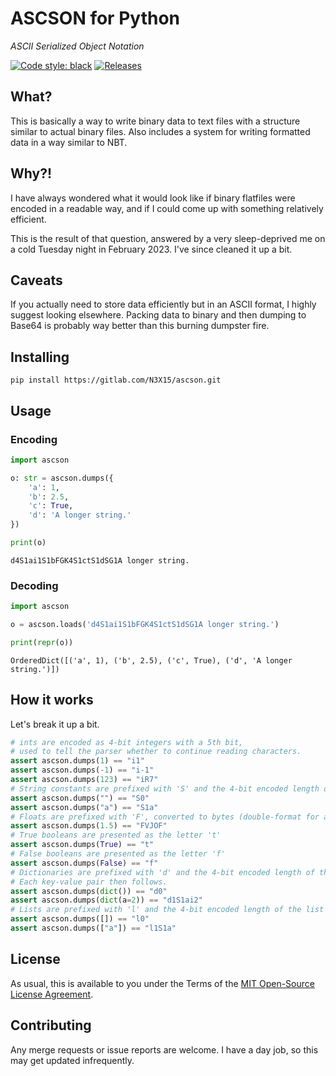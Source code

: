# ASCSON for Python
*ASCII Serialized Object Notation*

[![Code style: black](https://img.shields.io/badge/code%20style-black-000000.svg)](https://github.com/psf/black)
[![Releases](https://gitlab.com/N3X15/ascson/-/badges/release.svg)](https://gitlab.com/N3X15/ascson/-/releases)

## What?

This is basically a way to write binary data to text files with a structure similar to actual binary files.  Also includes a system for writing formatted data in a way similar to NBT.

## Why?!

I have always wondered what it would look like if binary flatfiles were encoded in a readable way, and if I could come up with something relatively efficient.

This is the result of that question, answered by a very sleep-deprived me on a cold Tuesday night in February 2023. I've since cleaned it up a bit.

## Caveats

If you actually need to store data efficiently but in an ASCII format, I highly suggest looking elsewhere.  Packing data to binary and then dumping to Base64 is probably way better than this burning dumpster fire.

## Installing

`pip install https://gitlab.com/N3X15/ascson.git`

## Usage

### Encoding
```python
import ascson

o: str = ascson.dumps({
    'a': 1,
    'b': 2.5,
    'c': True,
    'd': 'A longer string.'
})

print(o)
```
```
d4S1ai1S1bFGK4S1ctS1dSG1A longer string.
```

### Decoding
```python
import ascson

o = ascson.loads('d4S1ai1S1bFGK4S1ctS1dSG1A longer string.')

print(repr(o))
```
```
OrderedDict([('a', 1), ('b', 2.5), ('c', True), ('d', 'A longer string.')])
```
## How it works

Let's break it up a bit.

```python
# ints are encoded as 4-bit integers with a 5th bit,
# used to tell the parser whether to continue reading characters.
assert ascson.dumps(1) == "i1"
assert ascson.dumps(-1) == "i-1"
assert ascson.dumps(123) == "iR7"
# String constants are prefixed with 'S' and the 4-bit encoded length of the string in characters (NOT bytes).
assert ascson.dumps("") == "S0"
assert ascson.dumps("a") == "S1a"
# Floats are prefixed with 'F', converted to bytes (double-format for accuracy), read as a big-endian integer, encoded as an ascson integer.
assert ascson.dumps(1.5) == "FVJOF"
# True booleans are presented as the letter 't'
assert ascson.dumps(True) == "t"
# False booleans are presented as the letter 'f'
assert ascson.dumps(False) == "f"
# Dictionaries are prefixed with 'd' and the 4-bit encoded length of the dictionary.
# Each key-value pair then follows.
assert ascson.dumps(dict()) == "d0"
assert ascson.dumps(dict(a=2)) == "d1S1ai2"
# Lists are prefixed with 'l' and the 4-bit encoded length of the list
assert ascson.dumps([]) == "l0"
assert ascson.dumps(["a"]) == "l1S1a"
```

## License

As usual, this is available to you under the Terms of the [MIT Open-Source License Agreement](/LICENSE).

## Contributing

Any merge requests or issue reports are welcome.  I have a day job, so this may get updated infrequently.
